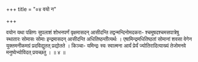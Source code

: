 +++
title = "०४ वयो न"

+++

वयोन यथा पक्षिणः सुपलाशं शोभनपर्णं वृक्षमासदन् आसीदन्ति तद्वन्मन्दिनोमदकरा- श्चमूषदश्चमसपात्रेषु स्थातारः सोमासः सोमाः इन्द्रमासदन् आसीदन्ति अधितिष्ठन्तीत्यर्थः । एषामिन्द्रमधितिष्ठतां सोमानां शवसा वेगेन युक्तमनीकमग्रं प्रदविद्युतत् प्रद्योतते । किञ्चा- यमिन्द्रः स्वः स्वात्मना आर्यं प्रेर्यं ज्योतिरादित्याख्यं तेजोमनवे मनुष्येभ्योविदत् प्रयच्छतु । ॥ ४ ॥